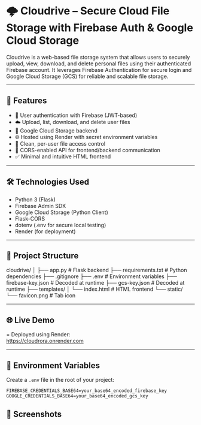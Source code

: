 # 🌩️ Cloudrive – Secure Cloud File Storage with Firebase Auth & Google Cloud Storage

Cloudrive is a web-based file storage system that allows users to securely upload, view, download, and delete personal files using their authenticated Firebase account. It leverages Firebase Authentication for secure login and Google Cloud Storage (GCS) for reliable and scalable file storage.

---

## 🚀 Features

- 🔐 User authentication with Firebase (JWT-based)
- ☁️ Upload, list, download, and delete user files
- 📁 Google Cloud Storage backend
- 🌐 Hosted using Render with secret environment variables
- 🔄 Clean, per-user file access control
- 🧪 CORS-enabled API for frontend/backend communication
- ✅ Minimal and intuitive HTML frontend

---

## 🛠️ Technologies Used

- Python 3 (Flask)
- Firebase Admin SDK
- Google Cloud Storage (Python Client)
- Flask-CORS
- dotenv (.env for secure local testing)
- Render (for deployment)

---

## 📁 Project Structure

cloudrive/
│
├── app.py # Flask backend
├── requirements.txt # Python dependencies
├── .gitignore
├── .env # Environment variables
├── firebase-key.json # Decoded at runtime
├── gcs-key.json # Decoded at runtime
├── templates/
│ └── index.html # HTML frontend
└── static/
└── favicon.png # Tab icon

---

## 🌐 Live Demo

= Deployed using Render:  
  https://cloudrora.onrender.com

---

## 🔑 Environment Variables

Create a `.env` file in the root of your project:

```env
FIREBASE_CREDENTIALS_BASE64=your_base64_encoded_firebase_key
GOOGLE_CREDENTIALS_BASE64=your_base64_encoded_gcs_key
```

## 📸 Screenshots


